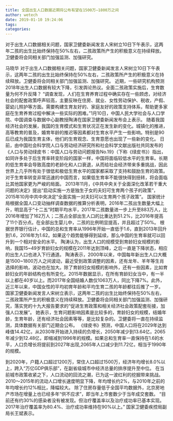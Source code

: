 ```yaml
---
title: 全国出生人口数据近期将公布有望在1500万—1800万之间
author: wetech
date: 2019-01-10 19:24:06
tags: 
categories: 
---
```

对于出生人口数据相关问题，国家卫健委新闻发言人宋树立10日下午表示，这两年二孩的出生比始终保持在50%左右，二孩政策所产生的积极意义在持续释放。卫健委将会同相关部门加强监测、加强研究。
<!-- more -->
马晓华
对于出生人口数据相关问题，国家卫健委新闻发言人宋树立10日下午表示，这两年二孩的出生比始终保持在50%左右，二孩政策所产生的积极意义在持续释放。卫健委将会同相关部门加强监测、加强研究。
近期，一些研究机构预测2018年出生人口数据有较大下降，引发舆论热议。全面二孩政策实施后，生育数量为何不升反降？
“调查发现，人们在生育养育过程中确实存在一些顾虑，对经济社会的配套政策呼声较高，主要反映在住房、就业、女性劳动保护、税收，产假、婴幼儿照护等方面。需要构建生育友好的、家庭友好的政策支持体系，帮助更多家庭在生育养育过程中解决一些实际的困难。”1月10日，中国人民大学社会与人口学院、中国调查与数据中心副教授陶涛在国家卫健委新闻发布会上表示。
随着我国经济社会的发展，我国的生育模式和生育状况正在发生新的变化。城镇化的推进，高等教育的普及，婚育年龄的推迟等因素都对生育水平产生一些影响。特别是90后已成为我国生育主体，他们的生育观念、生育意愿也出现了一些新的变化。
日前，由中国社会科学院人口与劳动经济研究所和社会科学文献出版社共同发布的《人口与劳动绿皮书：中国人口与劳动问题报告No.19》（下称《绿皮书》）指出，如同许多处于后生育率转变阶段的国家一样，中国将面临较低水平的生育率。长期的低生育率会导致高度的老龄化和人口衰退，从而给社会经济带来多重挑战，因此世界上几乎所有处于很低和极低生育水平的国家都采取了支持和鼓励生育的政策。对于生育率转变非常迅速的中国而言，如果低生育率不能很快得到扭转，将会面临比其他国家更为严峻的局面。
2013年11月，《中共中央关于全面深化改革若干重大问题的决定》提出“启动实施一方是独生子女的夫妇可生育两个孩子的政策”，2015年10月中共中央决定“全面实施一对夫妇可以生育两个孩子政策”。
国家统计局根据全国人口变动抽样调查数据的推算分析表明，2016年二孩出生数量大幅上升，明显高于“十二五”时期平均水平，2017年二孩数量进一步上升至883万人，比2016年增加了162万人；二孩占全部出生人口的比重达到51.2%，比2016年提高了11个百分点。在全部出生婴儿中，二孩的比例明显提高，并且超过了50%。
根据世界银行估计，中国的总和生育率从1996年开始一直低于1.6，直到2013年回升到1.6，2016年为1.62。如果这个趋势能够得到延续，那么中国的生育率就可以回升到一个相对安全的水平。
陶涛认为，出生人口的规模受到育龄妇女规模的影响，我国15~49岁育龄妇女的规模在2011年达到顶峰，之后一直是下降状态，相应的出生人口也进入下行通道。
陶涛表示，2000年以来，中国每年新出生人口大概是1500~1800万人之间波动，最近受到政策调整的因素，还有龙年、羊年等生肖选择的影响，波动也在加大。除了育龄妇女规模的影响外，还有一些因素，比如育龄妇女的年龄结构也有所变化。2015年数据显示，在所有育龄妇女当中，有一半以上都在40岁以上。而2017年全国结婚人数仅1063万人，同比下降7%。此外，近三年以来，中国女性的平均初育年龄和平均生育二孩的年龄都往后推了一岁。
国家卫健委新闻发言人宋树立表示，这两年二孩的出生比始终保持在50%左右，二孩政策所产生的积极意义在持续释放。卫健委将会同相关部门加强监测、加强研究，落实党的十九大报告要求的“促进生育政策和相关经济社会政策配套衔接，加强人口发展”。
她表示，生育问题影响因素是比较多的，育龄妇女的规模，结婚年龄，生育年龄，还有经济社会因素等等，是比较复杂的。卫健委将一直在持续监测，具体数据有关部门近期会公布。
《绿皮书》预测，中国人口将在2029年达到峰值14.42亿，从2030年开始进入持续的负增长，2050年减少到13.64亿，2065年减少到12.48亿，即缩减到1996年的规模。如果总和生育率一直保持在1.6的水平，人口负增长将提前到2027年出现,2065年人口减少到11.72亿，相当于1990年的规模。
 
 
 
到2020年，户籍人口超过1200万，常住人口超过1500万，经济年均增长8.0%以上，跨入“万亿GDP俱乐部”，在副省级城市中经济总量的排序提升至中位。
在当前城市政策收紧之下，人口流动的回流之潮，已为这一波红利的挖掘带来挑战。
2010～2015年的流动人口增长速度明显下降，年均增长约2%，与2010年之前的年均增长约12%相比，降幅较大。
除了住房存量低于全国平均数据外，北京房地产市场在增量上也已经多年“供不应求”，即当年上市套数少于当年成交套数。
“目前还有约30%的感染者没有被发现。但治疗覆盖率以及治疗成功率已基本实现。2017年治疗覆盖率为80.4%、治疗成功率维持在90%以上。” 国家卫健委疾控局副局长王斌表示。
